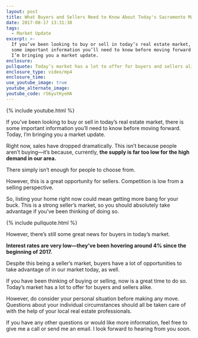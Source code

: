 ```yaml
---
layout: post
title: What Buyers and Sellers Need to Know About Today's Sacramento Market
date: 2017-08-17 13:31:38
tags:
  - Market Update
excerpt: >-
  If you’ve been looking to buy or sell in today’s real estate market, there is
  some important information you’ll need to know before moving forward. Today,
  I’m bringing you a market update.
enclosure:
pullquote: Today’s market has a lot to offer for buyers and sellers alike.
enclosure_type: video/mp4
enclosure_time:
use_youtube_image: true
youtube_alternate_image:
youtube_code: rS6yutKyeHA
---
```



{% include youtube.html %}

If you’ve been looking to buy or sell in today’s real estate market, there is some important information you’ll need to know before moving forward. Today, I’m bringing you a market update.

Right now, sales have dropped dramatically. This isn’t because people aren’t buying—it’s because, currently, **the supply is far too low for the high demand in our area.**

There simply isn’t enough for people to choose from.

However, this is a great opportunity for sellers. Competition is low from a selling perspective.

So, listing your home right now could mean getting more bang for your buck. This is a strong seller’s market, so you should absolutely take advantage if you’ve been thinking of doing so.

{% include pullquote.html %}

However, there’s still some great news for buyers in today’s market.

**Interest rates are very low—they’ve been hovering around 4% since the beginning of 2017.**

Despite this being a seller’s market, buyers have a lot of opportunities to take advantage of in our market today, as well.

If you have been thinking of buying or selling, now is a great time to do so. Today’s market has a lot to offer for buyers and sellers alike.

However, do consider your personal situation before making any move. Questions about your individual circumstances should all be taken care of with the help of your local real estate professionals.

If you have any other questions or would like more information, feel free to give me a call or send me an email. I look forward to hearing from you soon.